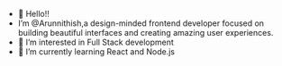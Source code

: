 - 👋 Hello!! 
- I’m @Arunnithish,a design-minded frontend developer focused on building beautiful interfaces and creating amazing user experiences.
- 👀 I’m interested in Full Stack development 
- 🌱 I’m currently learning React and Node.js


<!---
Arunnithish/Arunnithish is a ✨ special ✨ repository because its `README.md` (this file) appears on your GitHub profile.
You can click the Preview link to take a look at your changes.
--->
